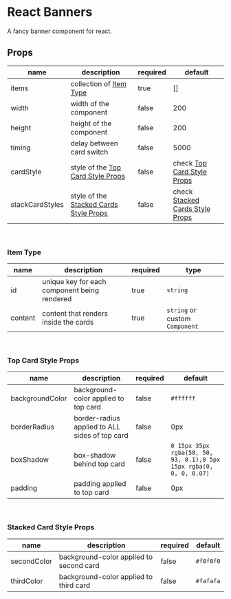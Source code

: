 # React Banners

A fancy banner component for react.

## Props

| name            | description                                                         | required | default                                                      |
| --------------- | ------------------------------------------------------------------- | -------- | ------------------------------------------------------------ |
| items           | collection of [Item Type](#item-type)                               | true     | []                                                           |
| width           | width of the component                                              | false    | 200                                                          |
| height          | height of the component                                             | false    | 200                                                          |
| timing          | delay between card switch                                           | false    | 5000                                                         |
| cardStyle       | style of the [Top Card Style Props](#top-card-style-props)          | false    | check [Top Card Style Props](#top-card-style-props)          |
| stackCardStyles | style of the [Stacked Cards Style Props](#stacked-card-style-props) | false    | check [Stacked Cards Style Props](#stacked-card-style-props) |

<br />

### Item Type

| name    | description                                  | required | type                           |
| ------- | -------------------------------------------- | -------- | ------------------------------ |
| id      | unique key for each component being rendered | true     | `string`                       |
| content | content that renders inside the cards        | true     | `string` or custom `Component` |

<br />

### Top Card Style Props

| name            | description                                    | required | default                                                            |
| --------------- | ---------------------------------------------- | -------- | ------------------------------------------------------------------ |
| backgroundColor | background-color applied to top card           | false    | `#ffffff`                                                          |
| borderRadius    | border-radius applied to ALL sides of top card | false    | 0px                                                                |
| boxShadow       | box-shadow behind top card                     | false    | `0 15px 35px rgba(50, 50, 93, 0.1),0 5px 15px rgba(0, 0, 0, 0.07)` |
| padding         | padding applied to top card                    | false    | 0px                                                                |

<br />

### Stacked Card Style Props

| name        | description                             | required | default   |
| ----------- | --------------------------------------- | -------- | --------- |
| secondColor | background-color applied to second card | false    | `#f0f0f0` |
| thirdColor  | background-color applied to third card  | false    | `#fafafa` |
